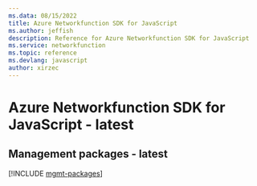 ```yaml
---
ms.data: 08/15/2022
title: Azure Networkfunction SDK for JavaScript
ms.author: jeffish
description: Reference for Azure Networkfunction SDK for JavaScript
ms.service: networkfunction
ms.topic: reference
ms.devlang: javascript
author: xirzec
---
```

# Azure Networkfunction SDK for JavaScript - latest

## Management packages - latest
[!INCLUDE [mgmt-packages](networkfunction-mgmt-index.md)]